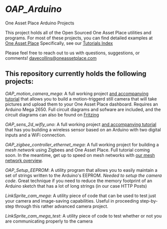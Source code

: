 *OAP_Arduino*
=============

One Asset Place Arduino Projects

This project holds all of the Open Sourced One Asset Place utilities and programs.  For most of these projects, you can find detailed examples at [One Asset Place](http://www.oneassetplace.com)  Specifically, see our [Tutorials Index](http://www.oneassetplace.com/tutorials)

Please feel free to reach out to us with questions, suggestions, or comments!  davecollins@oneassetplace.com

This repository currently holds the following projects:
-------------------------------------------------------

*OAP_motion_camera_mega*:
A full working project [and accompanying tutorial](http://www.oneassetplace.com/pages/motion_camera_mega) that allows you to build a motion-triggerd still camera that will take pictures and upload them to your One Asset Place dashboard.  Requires an Arduino Mega 2650.  Full circuit diagrams and sofware are included, and the circuit diagrams can also be found on [Fritzing](http://http://fritzing.org/projects/motion-camera-for-one-asset-place/)

*OAP_sens_2d_wifly_uno*:
A full working project [and accompanying tutorial](http://www.oneassetplace.com/pages/BuildWifiSensorArduino) that has you building a wireless sensor based on an Arduino with two digital inputs and a WiFi connection.

*OAP_zigbee_controller_ethernet_mega*:
A full working project for building a *mesh network* using Zigbees and One Asset Place.  Full tutorial coming soon.  In the meantime, get up to speed on mesh networks with [our mesh network overview](http://www.oneassetplace.com/pages/whymeshbetter).  


*OAP_Setup_EEPROM*:
A utility program that allows you to easily maintain a set of strings written to the Arduino's EEPROM.  _Needed to setup the camera code_.  Great technique if you need to reduce the memory footprint of an Arduino sketch that has a lot of long strings (in our case HTTP Posts)

*LinkSprite_cam_mega*:
A utility piece of code that can be used to test just your camera and image-saving capabilities.  Useful in proceeding step-by-step through this rather advanced camera project.

*LinkSprite_cam_mega_test*:
A utility piece of code to test whether or not you are communicating properly to the camera


